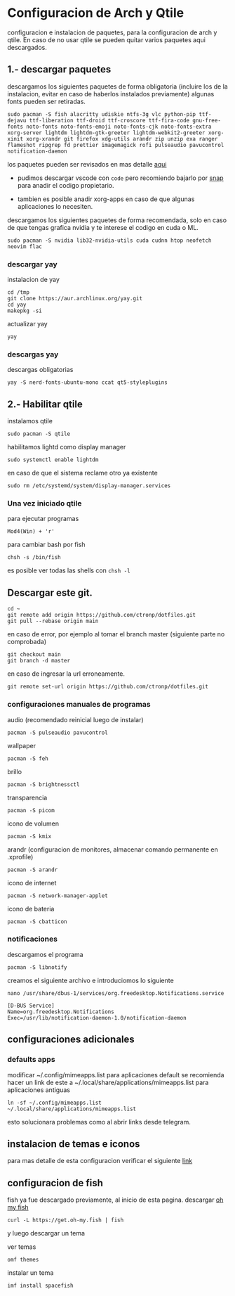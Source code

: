# Configuracion de Arch y Qtile

configuracion e instalacion de paquetes, para la configuracion de arch y qtile. En caso de no usar qtile se pueden quitar varios paquetes aqui descargados.

## 1.- descargar paquetes

descargamos los siguientes paquetes de forma obligatoria (incluire los de la instalacion, evitar en caso de haberlos instalados previamente)
algunas fonts pueden ser retiradas.

```shell
sudo pacman -S fish alacritty udiskie ntfs-3g vlc python-pip ttf-dejavu ttf-liberation ttf-droid ttf-croscore ttf-fira-code gnu-free-fonts noto-fonts noto-fonts-emoji noto-fonts-cjk noto-fonts-extra xorg-server lightdm lightdm-gtk-greeter lightdm-webkit2-greeter xorg-xinit xorg-xrandr git firefox xdg-utils arandr zip unzip exa ranger flameshot ripgrep fd prettier imagemagick rofi pulseaudio pavucontrol notification-daemon
```

los paquetes pueden ser revisados en mas detalle [aqui](paquetes.md)

- pudimos descargar vscode con ```code``` pero recomiendo bajarlo por [snap](https://snapcraft.io/install/code/arch) para anadir el codigo propietario.

- tambien es posible anadir xorg-apps en caso de que algunas aplicaciones lo necesiten.

descargamos los siguientes paquetes de forma recomendada, solo en caso de que tengas grafica nvidia y te interese el codigo en cuda o ML.

```shell
sudo pacman -S nvidia lib32-nvidia-utils cuda cudnn htop neofetch neovim flac
```

### descargar yay

instalacion de yay

```shell
cd /tmp
git clone https://aur.archlinux.org/yay.git
cd yay
makepkg -si
```

actualizar yay

```shell
yay
```

### descargas yay

descargas obligatorias

```shell
yay -S nerd-fonts-ubuntu-mono ccat qt5-styleplugins
```

## 2.- Habilitar qtile

instalamos qtile

```shell
sudo pacman -S qtile
```

habilitamos lightd como display manager

```shell
sudo systemctl enable lightdm
```

en caso de que el sistema reclame otro ya existente

```shell
sudo rm /etc/systemd/system/display-manager.services
```

### Una vez iniciado qtile

para ejecutar programas

```shell
Mod4(Win) + 'r'
```

para cambiar bash por fish

```shell
chsh -s /bin/fish
```

es posible ver todas las shells con ```chsh -l```

## Descargar este git.

```shell
cd ~
git remote add origin https://github.com/ctronp/dotfiles.git
git pull --rebase origin main
```

en caso de error, por ejemplo al tomar el branch master (siguiente parte no comprobada)

```shell
git checkout main
git branch -d master
```

en caso de ingresar la url erroneamente.

```shell
git remote set-url origin https://github.com/ctronp/dotfiles.git
```

### configuraciones manuales de programas

audio (recomendado reinicial luego de instalar)

```shell
pacman -S pulseaudio pavucontrol
```

wallpaper

```shell
pacman -S feh
```

brillo

```shell
pacman -S brightnessctl
```

transparencia

```shell
pacman -S picom
```

icono de volumen

```shell
pacman -S kmix
```

arandr (configuracion de monitores, almacenar comando permanente en .xprofile)

```shell
pacman -S arandr
```

icono de internet

```shell
pacman -S network-manager-applet
```

icono de bateria

```shell
pacman -S cbatticon
```

### notificaciones

descargamos el programa

```shell
pacman -S libnotify
```

creamos el siguiente archivo e introduciomos lo siguiente

```shell
nano /usr/share/dbus-1/services/org.freedesktop.Notifications.service

[D-BUS Service]
Name=org.freedesktop.Notifications
Exec=/usr/lib/notification-daemon-1.0/notification-daemon
```

## configuraciones adicionales

### defaults apps

modificar ~/.config/mimeapps.list para aplicaciones default
se recomienda hacer un link de este a ~/.local/share/applications/mimeapps.list para aplicaciones antiguas

```shell
ln -sf ~/.config/mimeapps.list ~/.local/share/applications/mimeapps.list
```

esto solucionara problemas como al abrir links desde telegram.

## instalacion de temas e iconos

para mas detalle de esta configuracion verificar el siguiente [link](themes.md)

## configuracion de fish

fish ya fue descargado previamente, al inicio de esta pagina.
descargar [oh my fish](https://github.com/oh-my-fish/oh-my-fish)

```shell
curl -L https://get.oh-my.fish | fish
```

y luego descargar un tema

ver temas

```shell
omf themes
```

instalar un tema

```shell
imf install spacefish
```
